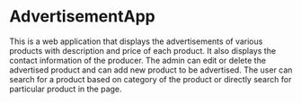 # AdvertisementApp

This is a web application that displays the advertisements of various products with description and price of each product. It also displays the contact information of the producer. The admin can edit or delete the advertised product and can add new product to be advertised. The user can search for a product based on category of the product or directly search for particular product in the page.
